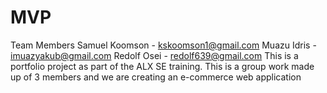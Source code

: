 # MVP
Team Members
Samuel Koomson - kskoomson1@gmail.com
Muazu Idris - imuazyakub@gmail.com
Redolf Osei - redolf639@gmail.com
This is a portfolio project as part of the ALX SE training. This is a group work made up of 3 members and we are creating an e-commerce web application
